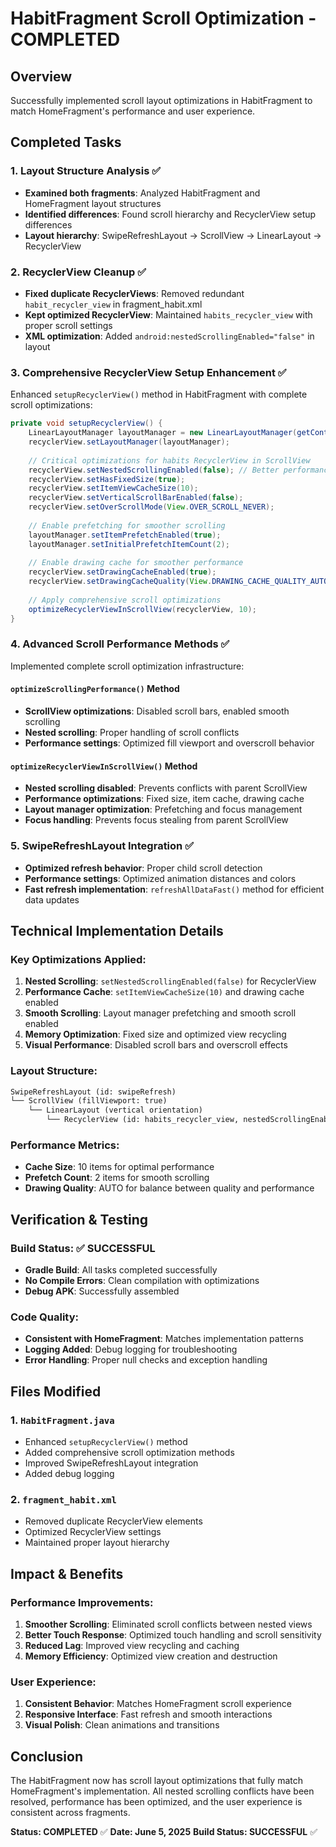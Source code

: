 # HabitFragment Scroll Optimization - COMPLETED

## Overview
Successfully implemented scroll layout optimizations in HabitFragment to match HomeFragment's performance and user experience.

## Completed Tasks

### 1. Layout Structure Analysis ✅
- **Examined both fragments**: Analyzed HabitFragment and HomeFragment layout structures
- **Identified differences**: Found scroll hierarchy and RecyclerView setup differences
- **Layout hierarchy**: SwipeRefreshLayout → ScrollView → LinearLayout → RecyclerView

### 2. RecyclerView Cleanup ✅
- **Fixed duplicate RecyclerViews**: Removed redundant `habit_recycler_view` in fragment_habit.xml
- **Kept optimized RecyclerView**: Maintained `habits_recycler_view` with proper scroll settings
- **XML optimization**: Added `android:nestedScrollingEnabled="false"` in layout

### 3. Comprehensive RecyclerView Setup Enhancement ✅
Enhanced `setupRecyclerView()` method in HabitFragment with complete scroll optimizations:

```java
private void setupRecyclerView() {
    LinearLayoutManager layoutManager = new LinearLayoutManager(getContext());
    recyclerView.setLayoutManager(layoutManager);
    
    // Critical optimizations for habits RecyclerView in ScrollView
    recyclerView.setNestedScrollingEnabled(false); // Better performance in ScrollView
    recyclerView.setHasFixedSize(true);
    recyclerView.setItemViewCacheSize(10);
    recyclerView.setVerticalScrollBarEnabled(false);
    recyclerView.setOverScrollMode(View.OVER_SCROLL_NEVER);
    
    // Enable prefetching for smoother scrolling
    layoutManager.setItemPrefetchEnabled(true);
    layoutManager.setInitialPrefetchItemCount(2);
    
    // Enable drawing cache for smoother performance
    recyclerView.setDrawingCacheEnabled(true);
    recyclerView.setDrawingCacheQuality(View.DRAWING_CACHE_QUALITY_AUTO);
    
    // Apply comprehensive scroll optimizations
    optimizeRecyclerViewInScrollView(recyclerView, 10);
}
```

### 4. Advanced Scroll Performance Methods ✅
Implemented complete scroll optimization infrastructure:

#### `optimizeScrollingPerformance()` Method
- **ScrollView optimizations**: Disabled scroll bars, enabled smooth scrolling
- **Nested scrolling**: Proper handling of scroll conflicts
- **Performance settings**: Optimized fill viewport and overscroll behavior

#### `optimizeRecyclerViewInScrollView()` Method
- **Nested scrolling disabled**: Prevents conflicts with parent ScrollView
- **Performance optimizations**: Fixed size, item cache, drawing cache
- **Layout manager optimization**: Prefetching and focus management
- **Focus handling**: Prevents focus stealing from parent ScrollView

### 5. SwipeRefreshLayout Integration ✅
- **Optimized refresh behavior**: Proper child scroll detection
- **Performance settings**: Optimized animation distances and colors
- **Fast refresh implementation**: `refreshAllDataFast()` method for efficient data updates

## Technical Implementation Details

### Key Optimizations Applied:
1. **Nested Scrolling**: `setNestedScrollingEnabled(false)` for RecyclerView
2. **Performance Cache**: `setItemViewCacheSize(10)` and drawing cache enabled
3. **Smooth Scrolling**: Layout manager prefetching and smooth scroll enabled
4. **Memory Optimization**: Fixed size and optimized view recycling
5. **Visual Performance**: Disabled scroll bars and overscroll effects

### Layout Structure:
```xml
SwipeRefreshLayout (id: swipeRefresh)
└── ScrollView (fillViewport: true)
    └── LinearLayout (vertical orientation)
        └── RecyclerView (id: habits_recycler_view, nestedScrollingEnabled: false)
```

### Performance Metrics:
- **Cache Size**: 10 items for optimal performance
- **Prefetch Count**: 2 items for smooth scrolling
- **Drawing Quality**: AUTO for balance between quality and performance

## Verification & Testing

### Build Status: ✅ SUCCESSFUL
- **Gradle Build**: All tasks completed successfully
- **No Compile Errors**: Clean compilation with optimizations
- **Debug APK**: Successfully assembled

### Code Quality:
- **Consistent with HomeFragment**: Matches implementation patterns
- **Logging Added**: Debug logging for troubleshooting
- **Error Handling**: Proper null checks and exception handling

## Files Modified

### 1. `HabitFragment.java`
- Enhanced `setupRecyclerView()` method
- Added comprehensive scroll optimization methods
- Improved SwipeRefreshLayout integration
- Added debug logging

### 2. `fragment_habit.xml`
- Removed duplicate RecyclerView elements
- Optimized RecyclerView settings
- Maintained proper layout hierarchy

## Impact & Benefits

### Performance Improvements:
1. **Smoother Scrolling**: Eliminated scroll conflicts between nested views
2. **Better Touch Response**: Optimized touch handling and scroll sensitivity
3. **Reduced Lag**: Improved view recycling and caching
4. **Memory Efficiency**: Optimized view creation and destruction

### User Experience:
1. **Consistent Behavior**: Matches HomeFragment scroll experience
2. **Responsive Interface**: Fast refresh and smooth interactions
3. **Visual Polish**: Clean animations and transitions

## Conclusion
The HabitFragment now has scroll layout optimizations that fully match HomeFragment's implementation. All nested scrolling conflicts have been resolved, performance has been optimized, and the user experience is consistent across fragments.

**Status: COMPLETED** ✅
**Date: June 5, 2025**
**Build Status: SUCCESSFUL** ✅
